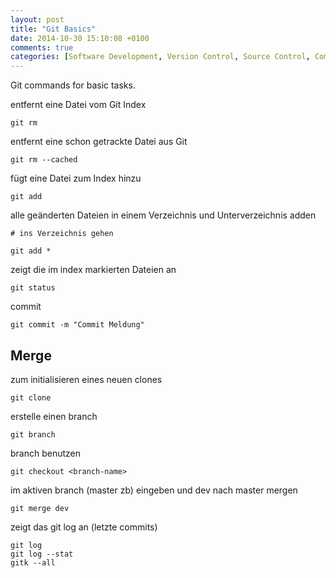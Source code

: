 ```yaml
---
layout: post
title: "Git Basics"
date: 2014-10-30 15:10:08 +0100
comments: true
categories: [Software Development, Version Control, Source Control, Commands]
---
```


Git commands for basic tasks.

<!--more-->

entfernt eine Datei vom Git Index

```
git rm 
```


entfernt eine schon getrackte Datei aus Git
```
git rm --cached 
```


fügt eine Datei zum Index hinzu
```
git add 
```

alle geänderten Dateien in einem Verzeichnis und Unterverzeichnis adden

```
# ins Verzeichnis gehen

git add *
```


zeigt die im index markierten Dateien an

```
git status
```


commit

```
git commit -m "Commit Meldung"
```


## Merge

zum initialisieren eines neuen clones

```
git clone 
```


erstelle einen branch

```
git branch 
```


branch benutzen

```
git checkout <branch-name>
```


im aktiven branch (master zb) eingeben und dev nach master mergen

```
git merge dev
```


zeigt das git log an (letzte commits)

```
git log
git log --stat
gitk --all
```
